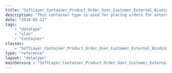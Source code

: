 ```yaml
---
title: "SoftLayer_Container_Product_Order_User_Customer_External_Binding"
description: "This container type is used for placing orders for external authentication, such as phone-based authentication. "
date: "2018-02-12"
tags:
    - "datatype"
    - "sldn"
    - "Container"
classes:
    - "SoftLayer_Container_Product_Order_User_Customer_External_Binding"
type: "reference"
layout: "datatype"
mainService : "SoftLayer_Container_Product_Order_User_Customer_External_Binding"
---
```

